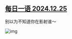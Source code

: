 <!--1735225170000-->
[每日一语 2024.12.25](https://chinadigitaltimes.net/chinese/714409.html)
------

<p>别以为不知道你在影射谁～</p><p><img decoding="async" src="https://chinadigitaltimes.net/chinese/files/2024/12/2024.12.25.png" alt="img"></p><div class="addtoany_share_save_container addtoany_content addtoany_content_bottom"><div class="a2a_kit a2a_kit_size_32 addtoany_list" data-a2a-url="https://chinadigitaltimes.net/chinese/714409.html" data-a2a-title="每日一语 2024.12.25"><a class="a2a_button_facebook" href="https://www.addtoany.com/add_to/facebook?linkurl=https%3A%2F%2Fchinadigitaltimes.net%2Fchinese%2F714409.html&amp;linkname=%E6%AF%8F%E6%97%A5%E4%B8%80%E8%AF%AD%202024.12.25" title="Facebook" rel="nofollow noopener" target="_blank"></a><a class="a2a_button_twitter" href="https://www.addtoany.com/add_to/twitter?linkurl=https%3A%2F%2Fchinadigitaltimes.net%2Fchinese%2F714409.html&amp;linkname=%E6%AF%8F%E6%97%A5%E4%B8%80%E8%AF%AD%202024.12.25" title="Twitter" rel="nofollow noopener" target="_blank"></a><a class="a2a_button_telegram" href="https://www.addtoany.com/add_to/telegram?linkurl=https%3A%2F%2Fchinadigitaltimes.net%2Fchinese%2F714409.html&amp;linkname=%E6%AF%8F%E6%97%A5%E4%B8%80%E8%AF%AD%202024.12.25" title="Telegram" rel="nofollow noopener" target="_blank"></a><a class="a2a_button_reddit" href="https://www.addtoany.com/add_to/reddit?linkurl=https%3A%2F%2Fchinadigitaltimes.net%2Fchinese%2F714409.html&amp;linkname=%E6%AF%8F%E6%97%A5%E4%B8%80%E8%AF%AD%202024.12.25" title="Reddit" rel="nofollow noopener" target="_blank"></a><a class="a2a_button_whatsapp" href="https://www.addtoany.com/add_to/whatsapp?linkurl=https%3A%2F%2Fchinadigitaltimes.net%2Fchinese%2F714409.html&amp;linkname=%E6%AF%8F%E6%97%A5%E4%B8%80%E8%AF%AD%202024.12.25" title="WhatsApp" rel="nofollow noopener" target="_blank"></a><a class="a2a_button_email" href="https://www.addtoany.com/add_to/email?linkurl=https%3A%2F%2Fchinadigitaltimes.net%2Fchinese%2F714409.html&amp;linkname=%E6%AF%8F%E6%97%A5%E4%B8%80%E8%AF%AD%202024.12.25" title="Email" rel="nofollow noopener" target="_blank"></a><a class="a2a_button_copy_link" href="https://www.addtoany.com/add_to/copy_link?linkurl=https%3A%2F%2Fchinadigitaltimes.net%2Fchinese%2F714409.html&amp;linkname=%E6%AF%8F%E6%97%A5%E4%B8%80%E8%AF%AD%202024.12.25" title="Copy Link" rel="nofollow noopener" target="_blank"></a><a class="a2a_dd addtoany_share_save addtoany_share" href="https://www.addtoany.com/share"></a></div></div>
